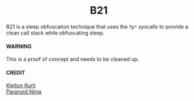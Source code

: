 <h1 align="center">
<br>
<br>
B21
</h1>

B21 is a sleep obfuscation technique that uses the `Tp*` syscalls to provide a clean call stack while obfuscating sleep. <br>

#### WARNING
This is a proof of concept and needs to be cleaned up.

#### CREDIT
[Kleiton Kurti](https://github.com/kleiton0x00) <br>
[Paranoid Ninja](https://0xdarkvortex.dev/hiding-in-plainsight/)